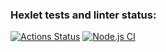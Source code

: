 ### Hexlet tests and linter status:
[![Actions Status](https://github.com/ArtemMalafeev/frontend-project-lvl2/workflows/hexlet-check/badge.svg)](https://github.com/ArtemMalafeev/frontend-project-lvl2/actions) [![Node.js CI](https://github.com/ArtemMalafeev/frontend-project-lvl2/actions/workflows/node.js.yml/badge.svg)](https://github.com/ArtemMalafeev/frontend-project-lvl2/actions/workflows/node.js.yml)